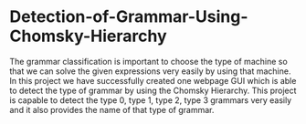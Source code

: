 # Detection-of-Grammar-Using-Chomsky-Hierarchy
The grammar classification is important to choose the type of machine so that we can solve the given expressions very easily by using that machine. In this project we have successfully created one webpage GUI which is able to detect the type of grammar by using the Chomsky Hierarchy. This project is capable to detect the type 0, type 1, type 2, type 3 grammars very easily and it also provides the name of that type of grammar.
